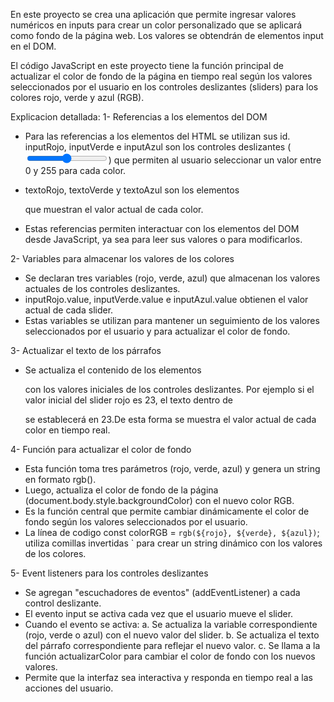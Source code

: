 En este proyecto se crea una aplicación que permite ingresar valores numéricos en inputs
para crear un color personalizado que se aplicará como fondo de la página web.
Los valores se obtendrán de elementos input en el DOM.

El código JavaScript en este proyecto tiene la función principal de 
actualizar el color de fondo de la página en tiempo real según los 
valores seleccionados por el usuario en los controles deslizantes (sliders)
para los colores rojo, verde y azul (RGB).

Explicacion detallada:
1- Referencias a los elementos del DOM
* Para las referencias a los elementos del HTML se utilizan sus id.
  inputRojo, inputVerde e inputAzul son los controles deslizantes (<input type="range">)
  que permiten al usuario seleccionar un valor entre 0 y 255 para cada color.

* textoRojo, textoVerde y textoAzul son los elementos <p> que muestran el valor actual de cada color.

* Estas referencias permiten interactuar con los elementos del DOM desde JavaScript, ya sea 
  para leer sus valores o para modificarlos.

2- Variables para almacenar los valores de los colores
*   Se declaran tres variables (rojo, verde, azul) que almacenan los valores actuales de 
   los controles deslizantes.
*  inputRojo.value, inputVerde.value e inputAzul.value obtienen el valor actual de cada slider.
*  Estas variables se utilizan para mantener un seguimiento de los valores seleccionados por el
   usuario y para actualizar el color de fondo.

3- Actualizar el texto de los párrafos
*  Se actualiza el contenido de los elementos <p> con los valores iniciales de los controles deslizantes.
   Por ejemplo si el valor inicial del slider rojo es 23, el texto dentro de <p id="texto-rojo"> 
   se establecerá en 23.De esta forma se muestra el valor actual de cada color en tiempo real.

4- Función para actualizar el color de fondo
*  Esta función toma tres parámetros (rojo, verde, azul) y genera un string en formato rgb().
*  Luego, actualiza el color de fondo de la página (document.body.style.backgroundColor) con 
   el nuevo color RGB.
*  Es la función central que permite cambiar dinámicamente el color de fondo según los valores 
   seleccionados por el usuario.
*  La línea de codigo const colorRGB = `rgb(${rojo}, ${verde}, ${azul})`; utiliza comillas 
   invertidas ` para crear un string dinámico con los valores de los colores.

5- Event listeners para los controles deslizantes
*  Se agregan "escuchadores de eventos" (addEventListener) a cada control deslizante.
*  El evento input se activa cada vez que el usuario mueve el slider.
*  Cuando el evento se activa:
     a. Se actualiza la variable correspondiente (rojo, verde o azul) con el nuevo valor del slider.
     b. Se actualiza el texto del párrafo correspondiente para reflejar el nuevo valor.
     c. Se llama a la función actualizarColor para cambiar el color de fondo con los nuevos valores.
*  Permite que la interfaz sea interactiva y responda en tiempo real a las acciones del usuario.





